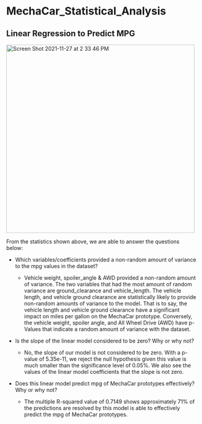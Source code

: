 # MechaCar_Statistical_Analysis

## Linear Regression to Predict MPG

<img width="499" alt="Screen Shot 2021-11-27 at 2 33 46 PM" src="https://user-images.githubusercontent.com/89358080/143719907-333d6cf0-c396-45d5-86db-9ceee27b9e2e.png">

From the statistics shown above, we are able to answer the questions below:

- Which variables/coefficients provided a non-random amount of variance to the mpg values in the dataset?

    - Vehicle weight, spoiler_angle & AWD provided a non-random amount of variance. The two variables that had the most amount of random variance are ground_clearance and vehicle_length. The vehicle length, and vehicle ground clearance are statistically likely to provide non-random amounts of variance to the model. That is to say, the vehicle length and vehicle ground clearance have a significant impact on miles per gallon on the MechaCar prototype. Conversely, the vehicle weight, spoiler angle, and All Wheel Drive (AWD) have p-Values that indicate a random amount of variance with the dataset.

- Is the slope of the linear model considered to be zero? Why or why not?

    - No, the slope of our model is not considered to be zero. With a p-value of 5.35e-11, we reject the null hypothesis given this value is much smaller than the significance level of 0.05%. We also see the values of the linear model coefficients that the slope is not zero.

- Does this linear model predict mpg of MechaCar prototypes effectively? Why or why not?

    - The multiple R-squared value of 0.7149 shows approximately 71% of the predictions are resolved by this model is able to effectively predict the mpg of MechaCar prototypes. 
